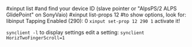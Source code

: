 #xinput list #and find your device ID (slave pointer or "AlpsPS/2 ALPS GlidePoint" on SonyVaio)
#xinput list-props 12 #to show options, look for: libinput Tapping Enabled (290): 0
`xinput set-prop 12 290 1` activate it!

`synclient -l` to display settings
edit a setting: `synclient HorizTwoFingerScroll=1`
